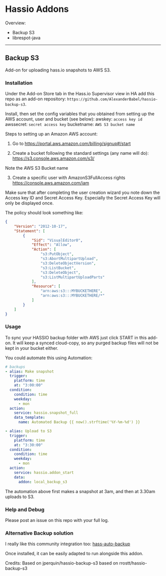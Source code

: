 # Hassio Addons

Overview:
- Backup S3
- librespot-java

---
## Backup S3

Add-on for uploading hass.io snapshots to AWS S3.

### Installation

Under the Add-on Store tab in the Hass.io Supervisor view in HA add this repo as an add-on repository: `https://github.com/AlexanderBabel/hassio-backup-s3`.

Install, then set the config variables that you obtained from setting up the AWS account, user and bucket (see below):
awskey: `access key id`
awssecret: `secret access key`
bucketname: `AWS S3 bucket name`

Steps to setting up an Amazon AWS account:

1. Go to https://portal.aws.amazon.com/billing/signup#/start

2. Create a bucket following the standard settings (any name will do):
   https://s3.console.aws.amazon.com/s3/

Note the AWS S3 Bucket name

3. Create a specific user with AmazonS3FullAccess rights
   https://console.aws.amazon.com/iam

Make sure that after completing the user creation wizard you note down the Access key ID and Secret Access Key. Especially the Secret Access Key will only be displayed once.

The policy should look something like:

```json
{
    "Version": "2012-10-17",
    "Statement": [
        {
            "Sid": "VisualEditor0",
            "Effect": "Allow",
            "Action": [
                "s3:PutObject",
                "s3:AbortMultipartUpload",
                "s3:DeleteObjectVersion",
                "s3:ListBucket",
                "s3:DeleteObject",
                "s3:ListMultipartUploadParts"
            ],
            "Resource": [
                "arn:aws:s3:::MYBUCKETHERE",
                "arn:aws:s3:::MYBUCKETHERE/*"
            ]
        }
    ]
}
```

### Usage

To sync your HASSIO backup folder with AWS just click START in this add-on. It will keep a synced cloud-copy, so any purged backup files will not be kept in your bucket either.

You could automate this using Automation:

```yaml
# backups
- alias: Make snapshot
  trigger:
    platform: time
    at: "3:00:00"
  condition:
    condition: time
    weekday:
      - mon
  action:
    service: hassio.snapshot_full
    data_template:
      name: Automated Backup {{ now().strftime('%Y-%m-%d') }}

- alias: Upload to S3
  trigger:
    platform: time
    at: "3:30:00"
  condition:
    condition: time
    weekday:
      - mon
  action:
    service: hassio.addon_start
    data:
      addon: local_backup_s3
```

The automation above first makes a snapshot at 3am, and then at 3.30am uploads to S3.

### Help and Debug

Please post an issue on this repo with your full log.

### Alternative Backup solution

I really like this community integration too:
[hass-auto-backup](https://github.com/jcwillox/hass-auto-backup)

Once installed, it can be easily adapted to run alongside this addon.

Credits: Based on jperquin/hassio-backup-s3 based on rrostt/hassio-backup-s3
